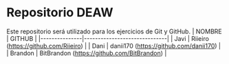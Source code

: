 # Repositorio DEAW
Este repositorio será utilizado para los ejercicios de Git y GitHub.
| NOMBRE | GITHUB |
|---------------|------------------------------|
| Javi | Riieiro (https://github.com/Riieiro) |
| Dani | danii170 (https://github.com/danii170) |
| Brandon | BitBrandon (https://github.com/BitBrandon) |
